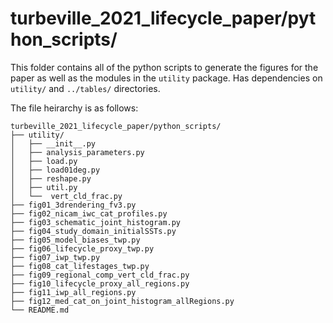 # turbeville_2021_lifecycle_paper/python_scripts/

This folder contains all of the python scripts to generate the figures for the paper as well as the modules in the ```utility``` package. Has dependencies on ```utility/``` and ```../tables/``` directories. 

The file heirarchy is as follows: 

    turbeville_2021_lifecycle_paper/python_scripts/
    ├── utility/
    │   ├── __init__.py
    │   ├── analysis_parameters.py
    │   ├── load.py
    │   ├── load01deg.py
    │   ├── reshape.py
    │   ├── util.py
    │   └──  vert_cld_frac.py
    ├── fig01_3drendering_fv3.py
    ├── fig02_nicam_iwc_cat_profiles.py
    ├── fig03_schematic_joint_histogram.py
    ├── fig04_study_domain_initialSSTs.py
    ├── fig05_model_biases_twp.py
    ├── fig06_lifecycle_proxy_twp.py
    ├── fig07_iwp_twp.py
    ├── fig08_cat_lifestages_twp.py
    ├── fig09_regional_comp_vert_cld_frac.py
    ├── fig10_lifecycle_proxy_all_regions.py
    ├── fig11_iwp_all_regions.py
    ├── fig12_med_cat_on_joint_histogram_allRegions.py
    └── README.md

